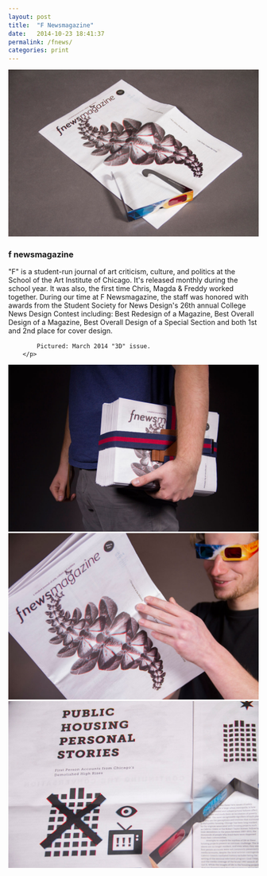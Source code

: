 ```yaml
---
layout: post
title:  "F Newsmagazine"
date:   2014-10-23 18:41:37
permalink: /fnews/
categories: print
---
```


<div class="row">
<div class="col-lg-10 col-md-12 col-sm-12 project-img top-image">
     <img class="img-responsive top-image" src="/assets/fnews01.jpg">
</div>
</div>

<div class="row"> 
<div class="col-lg-5 col-sm-6 col-md-6 project-description">
    <h3><strong>f newsmagazine</strong></h3>
        <p>
        	"F" is a student-run journal of art criticism, culture, and politics at the School of the Art Institute of Chicago. It's released monthly during the school year. It was also, the first time Chris, Magda & Freddy worked together. During our time at F Newsmagazine, the staff was honored with awards from the Student Society for News Design's 26th annual College News Design Contest including: Best Redesign of a Magazine, Best Overall Design of a Magazine, Best Overall Design of a Special Section and both 1st and 2nd place for cover design.
        	
        	Pictured: March 2014 "3D" issue. 
        </p>
</div>
</div>

<div class="row">
<div class="col-lg-5 col-md-6 col-sm-6 project-img">
    <img class="img-responsive" src="/assets/fnews02.jpg">
</div>
      
<div class="col-lg-5 col-md-6 col-sm-6 col-md-offset-6 col-sm-offset-6 col-lg-offset-5 project-img">
	<img class="img-responsive" src="/assets/fnews03.jpg">
</div>

<div class="col-lg-5 col-md-6 col-sm-6  project-img">
    <img class="img-responsive" src="/assets/fnews04.jpg">
</div>
</div>

